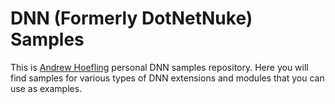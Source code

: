 # DNN (Formerly DotNetNuke) Samples
This is [Andrew Hoefling](https://github.com/ahoefling) personal DNN samples repository. Here you will find samples for various types of DNN extensions and modules that you can use as examples.